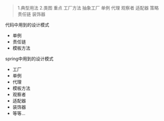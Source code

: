 > 1.典型用法
> 2.类图
重点
> 工厂方法
> 抽象工厂
> 单例
> 代理
> 观察者
> 适配器
> 策略
> 责任链
> 装饰器

代码中用到的设计模式
- 单例
- 责任链
- 模板方法

spring中用到的设计模式
- 工厂
- 单例
- 代理
- 模板方法
- 观察者
- 适配器
- 装饰器
- 等等...

